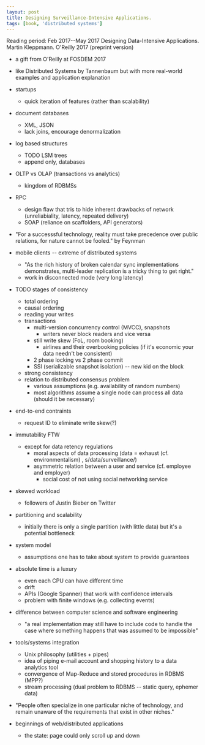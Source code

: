```yaml
---
layout: post
title: Designing Surveillance-Intensive Applications.
tags: [book, 'distributed systems']
---
```


Reading period: Feb 2017--May 2017
Designing Data-Intensive Applications. Martin Kleppmann. O'Reilly 2017 (preprint version)

- a gift from O'Reilly at FOSDEM 2017
- like Distributed Systems by Tannenbaum but with more real-world examples and
  application explanation

- startups
  - quick iteration of features (rather than scalability)

- document databases
  - XML, JSON
  - lack joins, encourage denormalization

- log based structures
  - TODO LSM trees
  - append only, databases

- OLTP vs OLAP (transactions vs analytics)
  - kingdom of RDBMSs

- RPC
  - design flaw that tris to hide inherent drawbacks of network (unreliabiality, latency, repeated delivery)
  - SOAP (reliance on scaffolders, API generators)

- "For a successsful technology, reality must take precedence over public relations, for nature cannot be fooled." by Feynman

- mobile clients -- extreme of distributed systems
  - "As the rich history of broken calendar sync implementations demonstrates,
    multi-leader replication is a tricky thing to get right."
  - work in disconnected mode (very long latency)

- TODO stages of consistency
  - total ordering
  - causal ordering
  - reading your writes
  - transactions 
    - multi-version concurrency control (MVCC), snapshots
      - writers never block readers and vice versa
    - still write skew (FoL, room booking)
      - airlines and their overbooking policies (if it's economic your data needn't be consistent)
    - 2 phase locking vs 2 phase commit
    - SSI (serializable snapshot isolation) -- new kid on the block
  - strong consistency
  - relation to distributed consensus problem
    - various assumptions (e.g. availability of random numbers)
    - most algorithms assume a single node can process all data (should it be necessary)

- end-to-end contraints
  - request ID to eliminate write skew(?)

- immutability FTW
  - except for data retency regulations
    - moral aspects of data processing (data = exhaust (cf. environmentalism) , s/data/surveillance/)
    - asymmetric relation between a user and service (cf. employee and employer)
      - social cost of not using social networking service

- skewed workload
  - followers of Justin Bieber on Twitter

- partitioning and scalability
  - initially there is only a single partition (with little data) but it's a potential bottleneck

- system model
  - assumptions one has to take about system to provide guarantees

- absolute time is a luxury
  - even each CPU can have different time
  - drift
  - APIs (Google Spanner) that work with confidence intervals
  - problem with finite windows (e.g. collecting events)

- difference between computer science and software engineering
  - "a real implementation may still have to include code to handle the case
    where something happens that was assumed to be impossible"

- tools/systems integration
  - Unix philosophy (utilities + pipes)
  - idea of piping e-mail account and shopping history to a data analytics tool
  - convergence of Map-Reduce and stored procedures in RDBMS (MPP?)
  - stream processing (dual problem to RDBMS -- static query, ephemer data)

- "People often specialize in one particular niche of technology, and remain unaware of the requirements that exist in other niches."

- beginnings of web/distributed applications
  - the state: page could only scroll up and down
